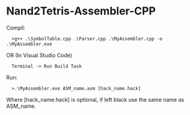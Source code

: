 # Nand2Tetris-Assembler-CPP

 Compil:  
 
      >g++ .\SymbolTable.cpp .\Parser.cpp .\MyAssembler.cpp -o .\MyAssembler.exe 

 OR (In Visual Studio Code) 
      
      Terminal -> Run Build Task
        
 Run:    
      
      >.\MyAssembler.exe ASM_name.asm [hack_name.hack]

 Where [hack_name.hack] is optional, if left black use the same name as ASM_name.
      
